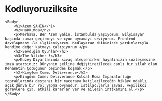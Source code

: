 # Kodluyoruzilksite
<html lang="tr">
    <head>
        <title>Azem Şahin</title>
    </head>
    
    <Body>
        <h1>Azem ŞAHİN</h1>
        <h2>Hakkımda</h2>
        <p>Merhaba, Ben Azem Şahin. İstanbulda yaşıyorum. Bilgisayar başında zaman geçirmeyi ve oyun oynamayı seviyorum. Frontend development ile ilgileniyorum. Kodluyoruz ekibininde yardımlarıyla kendime değer katmaya çalışıyorum </p>
        <h2>Sevdiğim Oyunlar</h2>
        <h3>The Witcher 3</h3>
        <p>Kuzey Diyarlarında savaş ateşlenirken hayatınızın sözleşmesine imza atarsınız: Dünyanın şekline değiştirebilecek canlı bir silah olan Kehanetin Çocuğunun peşinden koşmak.</p>
        <h3>Kingdom Come: Deliverance</h3>
        <p>Kingdom Come: Deliverance Kutsal Roma İmparatorluğu topraklarında destansı bir maceraya katılabileceğin hikâye odaklı, açık dünya bir rol yapma oyunudur. İstilacılarla savaş, yenilikçi görevlere çık, etkili kararlar ver ve ailenin intikamını al.</p>
    </Body>
</html>
